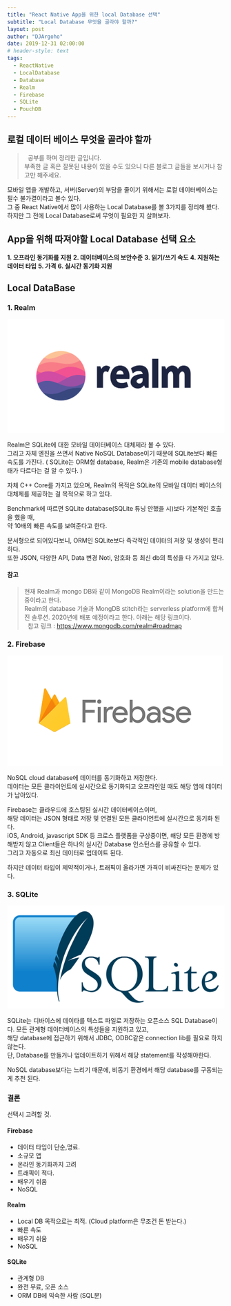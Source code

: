 ```yaml
---
title: "React Native App을 위한 local Database 선택"
subtitle: "Local Database 무엇을 골라야 할까?"
layout: post
author: "DJArgoho"
date: 2019-12-31 02:00:00
# header-style: text
tags:
  - ReactNative
  - LocalDatabase
  - Database
  - Realm
  - Firebase
  - SQLite
  - PouchDB
---
```


## 로컬 데이터 베이스 무엇을 골라야 할까

> &nbsp;
> 공부를 하며 정리한 글입니다.  
> 부족한 글 혹은 잘못된 내용이 있을 수도 있으니 다른 블로그 글들을 보시거나 참고만 해주세요.
> &nbsp;

모바일 앱을 개발하고, 서버(Server)의 부담을 줄이기 위해서는 로컬 데이터베이스는 필수 불가결이라고 볼수 있다.  
그 중 React Native에서 많이 사용하는 Local Database를 볼 3가지를 정리해 봤다.  
하지만 그 전에 Local Database로써 무엇이 필요한 지 살펴보자.  

## App을 위해 따져야할 Local Database 선택 요소

**1. 오프라인 동기화를 지원**
**2. 데이터베이스의 보안수준**
**3. 읽기/쓰기 속도**
**4. 지원하는 데이터 타입**
**5. 가격**
**6. 실시간 동기화 지원**

## Local DataBase

### 1. Realm

![Realm logo](img/reactNative/realm_logo.jpg)

Realm은 SQLite에 대한 모바일 데이터베이스 대체제라 볼 수 있다.  
그리고 자체 엔진을 쓰면서 Native NoSQL Database이기 때문에 SQLite보다 빠른 속도를 가진다.
( SQLite는 ORM형 database, Realm은 기존의 mobile database형태가 다르다는 걸 알 수 있다. )  

자체 C++ Core를 가지고 있으며,
Realm의 목적은 SQLite의 모바일 데이터 베이스의 대체제를 제공하는 걸 목적으로 하고 있다.  

Benchmark에 따르면 SQLite database(SQLite 튜닝 안했을 시)보다 기본적인 호출을 했을 때,  
약 10배의 빠른 속도를 보여준다고 한다.  

문서형으로 되어있다보니, ORM인 SQLite보다 즉각적인 데이터의 저장 및 생성이 편리하다.  
또한 JSON, 다양한 API, Data 변경 Noti, 암호화 등 최신 db의 특성을 다 가지고 있다.  

#### 참고

> 현재 Realm과 mongo DB와 같이 MongoDB Realm이라는 solution을 만드는 중이라고 한다.  
> Realm의 database 기술과 MongDB stitch라는 serverless platform에 합쳐진 솔루션.
> 2020년에 배포 예정이라고 한다. 아래는 해당 링크이다.  
> &nbsp;
> 참고 링크 : <https://www.mongodb.com/realm#roadmap>  

### 2. Firebase

![Firebase logo](img/reactNative/firebase_logo.png)

NoSQL cloud database에 데이터를 동기화하고 저장한다.  
데이터는 모든 클라이언트에 실시간으로 동기화되고 오프라인일 때도 해당 앱에 데이터가 남아있다.  

Firebase는 클라우드에 호스팅된 실시간 데이터베이스이며,  
해당 데이터는 JSON 형태로 저장 및 연결된 모든 클라이언트에 실시간으로 동기화 된다.  
iOS, Android, javascript SDK 등 크로스 플랫폼을 구상중이면,
해당 모든 환경에 방해받지 않고 Client들은 하나의 실시간 Database 인스턴스를 공유할 수 있다.  
그리고 자동으로 최신 데이터로 업데이트 된다.  

하지만 데이터 타입이 제약적이거나, 트래픽이 올라가면 가격이 비싸진다는 문제가 있다.  

### 3. SQLite

![SQLite logo](img/reactNative/SQLite_logo.png)

SQLite는 디바이스에 데이타를 텍스트 파일로 저장하는 오픈소스 SQL Database이다.
모든 관계형 데이터베이스의 특성들을 지원하고 있고,  
해당 database에 접근하기 위해서 JDBC, ODBC같은 connection lib를 필요로 하지 않는다.  
단, Database를 만들거나 업데이트하기 위해서 해당 statement를 작성해야한다.  

NoSQL database보다는 느리기 때문에, 비동기 환경에서 해당 database를 구동되는 게 추천 된다.  

### 결론

선택시 고려할 것.

#### Firebase

- 데이터 타입이 단순,명료.
- 소규모 앱
- 온라인 동기화까지 고려
- 트래픽이 적다.
- 배우기 쉬움
- NoSQL

#### Realm

- Local DB 목적으로는 최적. (Cloud platform은 무조건 돈 받는다.)
- 빠른 속도
- 배우기 쉬움
- NoSQL

#### SQLite

- 관계형 DB
- 완전 무료, 오픈 소스
- ORM DB에 익숙한 사람 (SQL문)
